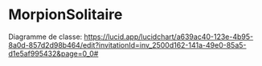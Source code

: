 # MorpionSolitaire
Diagramme de classe: 
https://lucid.app/lucidchart/a639ac40-123e-4b95-8a0d-857d2d98b464/edit?invitationId=inv_2500d162-141a-49e0-85a5-d1e5af995432&page=0_0#
